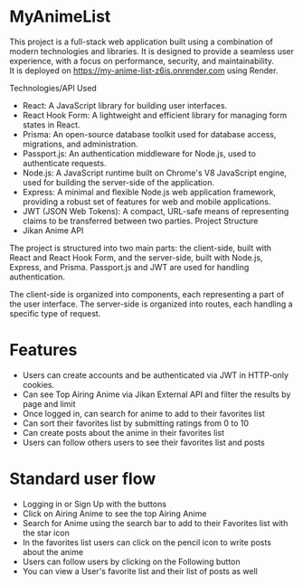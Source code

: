 # MyAnimeList

This project is a full-stack web application built using a combination of modern technologies and libraries. It is designed to provide a seamless user experience, with a focus on performance, security, and maintainability.
<br> 
It is deployed on https://my-anime-list-z6is.onrender.com using Render.

Technologies/API Used
- React: A JavaScript library for building user interfaces.
- React Hook Form: A lightweight and efficient library for managing form states in React.
- Prisma: An open-source database toolkit used for database access, migrations, and administration.
- Passport.js: An authentication middleware for Node.js, used to authenticate requests.
- Node.js: A JavaScript runtime built on Chrome's V8 JavaScript engine, used for building the server-side of the application.
- Express: A minimal and flexible Node.js web application framework, providing a robust set of features for web and mobile applications.
- JWT (JSON Web Tokens): A compact, URL-safe means of representing claims to be transferred between two parties.
Project Structure
- Jikan Anime API

The project is structured into two main parts: the client-side, built with React and React Hook Form, and the server-side, built with Node.js, Express, and Prisma. Passport.js and JWT are used for handling authentication.

The client-side is organized into components, each representing a part of the user interface. The server-side is organized into routes, each handling a specific type of request.

# Features

- Users can create accounts and be authenticated via JWT in HTTP-only cookies.
- Can see Top Airing Anime via Jikan External API and filter the results by page and limit
- Once logged in, can search for anime to add to their favorites list
- Can sort their favorites list by submitting ratings from 0 to 10
- Can create posts about the anime in their favorites list
- Users can follow others users to see their favorites list and posts

# Standard user flow
- Logging in or Sign Up with the buttons
- Click on Airing Anime to see the top Airing Anime
- Search for Anime using the search bar to add to their Favorites list with the star icon
- In the favorites list users can click on the pencil icon to write posts about the anime
- Users can follow users by clicking on the Following button
- You can view a User's favorite list and their list of posts as well
